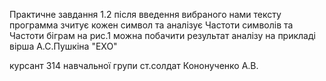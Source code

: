 Практичне завдання 1.2
після введення вибраного нами тексту программа зчитує кожен символ та аналізує Частоти символів та Частоти біграм на рис.1 можна побачити результат аналізу на прикладі вірша А.С.Пушкіна "ЕХО" 

курсант 314 навчальної групи ст.солдат Кононученко А.В.

